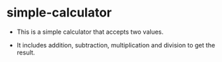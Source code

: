 # simple-calculator

- This is a simple calculator that accepts two values.

- It includes addition, subtraction, multiplication and division to get the result.